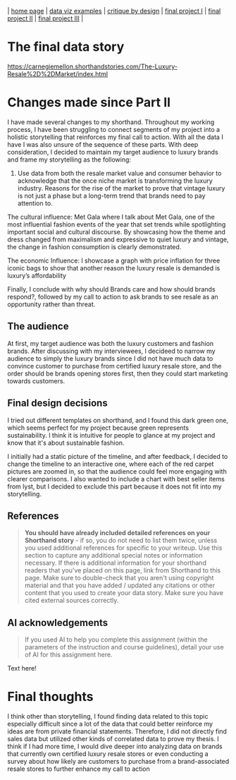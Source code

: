 | [home page](https://cmustudent.github.io/tswd-portfolio-templates/) | [data viz examples](dataviz-examples) | [critique by design](critique-by-design) | [final project I](final-project-part-one) | [final project II](final-project-part-two) | [final project III](final-project-part-three) |

# The final data story
https://carnegiemellon.shorthandstories.com/The-Luxury-Resale%2D%2DMarket/index.html


# Changes made since Part II
I have made several changes to my shorthand. Throughout my working process, I have been struggling to connect segments of my project into a holistic storytelling that reinforces my final call to action. With all the data I have I was also unsure of the sequence of these parts. With deep consideration, I decided to maintain my target audience to luxury brands and frame my storytelling as the following:


1. Use data from both the resale market value and consumer behavior to acknowledge that the once niche market is transforming the luxury industry.
Reasons for the rise of the market to prove that vintage luxury is not just a phase but a long-term trend that brands need to pay attention to.


The cultural influence: Met Gala where I talk about Met Gala, one of the most influential fashion events of the year that set trends while spotlighting important social and cultural   discourse. By showcasing how the theme and dress changed from maximalism and expressive to quiet luxury and vintage, the change in fashion consumption is clearly demonstrated.


The economic Influence: I showcase a graph with price inflation for three iconic bags to show that another reason the luxury resale is demanded is luxury’s affordability

Finally, I conclude with why should Brands care and how should brands respond?, followed by my call to action to ask brands to see resale as an opportunity rather than threat.


## The audience
At first, my target audience was both the luxury customers and fashion brands. After discussing with my interviewees, I decideed to narrow my audience to simply the luxury brands since I did not have much data to convince customer to purchase from certified luxury resale store, and the order should be brands opening stores first, then they could start marketing towards customers.

## Final design decisions
I tried out different templates on shorthand, and I found this dark green one, which seems perfect for my project because green represents sustainability. I think it is intuitive for people to glance at my project and know that it's about sustainable fashion.

I initially had a static picture of the timeline, and after feedback, I decided to change the timeline to an interactive one, where each of the red carpet pictures are zoomed in, so that the audience could feel more engaging with clearer comparisons. I also wanted to include a chart with best seller items from lyst, but I decided to exclude this part because it does not fit into my storytelling.


## References
> **You should have already included detailed references on your Shorthand story** - if so, you do not need to list them twice, unless you used additional references for specific to your writeup. Use this section to capture any additional special notes or information necessary. If there is additional information for your shorthand readers that you've placed on this page, link from Shorthand to this page. Make sure to double-check that you aren't using copyright material and that you have added / updated any citations or other content that you used to create your data story.  Make sure you have cited external sources correctly.

## AI acknowledgements
> If you used AI to help you complete this assignment (within the parameters of the instruction and course guidelines), detail your use of AI for this assignment here.

Text here!

# Final thoughts
I think other than storytelling, I found finding data related to this topic especially difficult since a lot of the data that could better reinforce my ideas are from private financial statements. Therefore, I did not directly find sales data but utilized other kinds of correlated data to prove my thesis. I think if I had more time, I would dive deeper into analyzing data on brands that currently own certified luxury resale stores or even conducting a survey about how likely are customers to purchase from a brand-associated resale stores to further enhance my call to action



